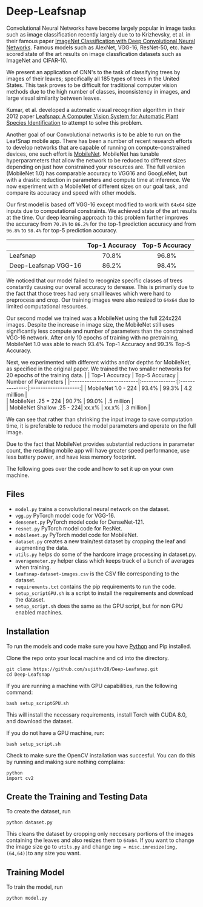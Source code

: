# Deep-Leafsnap

Convolutional Neural Networks have become largely popular in image tasks such as image classification recently largely due to to Krizhevsky, et al. in their famous paper [ImageNet Classification with Deep Convolutional Neural Networks](https://papers.nips.cc/paper/4824-imagenet-classification-with-deep-convolutional-neural-networks). Famous models such as AlexNet, VGG-16, ResNet-50, etc. have scored state of the art results on image classfication datasets such as ImageNet and CIFAR-10.

We present an application of CNN's to the task of classifying trees by images of their leaves; specifically all 185 types of trees in the United States. This task proves to be difficult for traditional computer vision methods due to the high number of classes, inconsistency in images, and large visual similarity between leaves.

Kumar, et al. developed a automatic visual recognition algorithm in their 2012 paper [Leafsnap: A Computer Vision System for Automatic Plant Species Identification](http://neerajkumar.org/base/papers/nk_eccv2012_leafsnap.pdf) to attempt to solve this problem.

Another goal of our Convolutional networks is to be able to run on the LeafSnap mobile app. There has been a number of recent research efforts to develop networks that are capable of running on compute-constrained devices, one such effort is [MobileNet](https://arxiv.org/abs/1704.04861). MobileNet has tunable hyperparameters that allow the network to be reduced to different sizes depending on just how constrained your resources are. The full version (MobileNet 1.0) has comparable accuracy to VGG16 and GoogLeNet, but with a drastic reduction in parameters and compute time at inference. We now experiment with a MobileNet of different sizes on our goal task, and compare its accuracy and speed with other models. 

Our first model is based off VGG-16 except modified to work with `64x64` size inputs due to computational constraints. We achieved state of the art results at the time. Our deep learning approach to this problem further improves the accuracy from `70.8%` to `86.2%` for the top-1 prediction accuracy and from `96.8%` to `98.4%` for top-5 prediction accuracy.

|                      | Top-1 Accuracy | Top-5 Accuracy |
|----------------------|:--------------:|:--------------:|
|       Leafsnap       |      70.8%     |      96.8%     |
| Deep-Leafsnap VGG-16 |      86.2%     |      98.4%     |

We noticed that our model failed to recognize specific classes of trees constantly causing our overall accuracy to derease. This is primarily due to the fact that those trees had very small leaves which were hard to preprocess and crop. Our training images were also resized to `64x64` due to limited computational resources. 

Our second model we trained was a MobileNet using the full 224x224 images. Despite the increase in image size, the MobileNet still uses significantly less compute and number of parameters than the constrained VGG-16 network. After only 10 epochs of training with no pretraining, MobileNet 1.0 was able to reach 93.4% Top-1 Accuracy and 99.3% Top-5 Accuracy.

Next, we experimented with different widths and/or depths for MobileNet, as specified in the original paper. We trained the two smaller networks for 20 epochs of the training data.
|                            | Top-1 Accuracy | Top-5 Accuracy | Number of Parameters |
|----------------------------|:--------------:|:--------------:|:--------------------:|
|     MobileNet 1.0 - 224    |      93.4%     |      99.3%     |     4.2 milllion     |  
|     MobileNet .25 = 224    |      90.7%     |      99.0%     |      .5 million      |  
| MobileNet Shallow .25 - 224|      xx.x%     |      xx.x%     |      .3 million      |  

We can see that rather than shrinking the input image to save computation time, it is preferable to reduce the model parameters and operate on the full image.

Due to the fact that MobileNet provides substantial reductions in parameter count, the resulting mobile app will have greater speed performance, use less battery power, and have less memory footprint. 

The following goes over the code and how to set it up on your own machine.

## Files
* `model.py` trains a convolutional neural network on the dataset.
* `vgg.py` PyTorch model code for VGG-16.
* `densenet.py` PyTorch model code for DenseNet-121.
* `resnet.py` PyTorch model code for ResNet.
* `mobilenet.py` PyTorch model code for MobileNet.
* `dataset.py` creates a new train/test dataset by cropping the leaf and augmenting the data.
* `utils.py` helps do some of the hardcore image processing in dataset.py.
* `averagemeter.py` helper class which keeps track of a bunch of averages when training.
* `leafsnap-dataset-images.csv` is the CSV file corresponding to the dataset.
* `requirements.txt` contains the pip requirements to run the code.
* `setup_scriptGPU.sh` is a script to install the requirements and download the dataset.
* `setup_script.sh` does the same as the GPU script, but for non GPU enabled machines.

## Installation
To run the models and code make sure you have [Python](https://www.python.org/downloads/) and Pip installed.

Clone the repo onto your local machine and cd into the directory.
```
git clone https://github.com/sujithv28/Deep-Leafsnap.git
cd Deep-Leafsnap
```

If you are running a machine with GPU capabilities, run the following command:
```
bash setup_scriptGPU.sh
```
This will install the necessary requirements, install Torch with CUDA 8.0, and download the dataset.

If you do not have a GPU machine, run:
```
bash setup_script.sh
```

Check to make sure the OpenCV installation was succesful. You can do this by running and making sure nothing complains:
```
python
import cv2
```

## Create the Training and Testing Data
To create the dataset, run
```
python dataset.py
```
This cleans the dataset by cropping only neccesary portions of the images containing the leaves and also resizes them to `64x64`. If you want to change the image size go to `utils.py` and change `img = misc.imresize(img, (64,64))`to any size you want.

## Training Model
To train the model, run
```
python model.py
```

